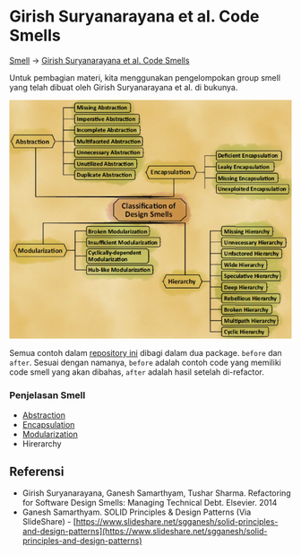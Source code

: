 # Girish Suryanarayana et al. Code Smells

[Smell](.) → [Girish Suryanarayana et al. Code Smells](#)

Untuk pembagian materi, kita menggunakan pengelompokan group smell yang telah dibuat oleh Girish Suryanarayana et al. di bukunya.

![Girish smell groups](img/girish/all_smell.png "Girish smell groups")

Semua contoh dalam [repository ini](https://github.com/mrp130/smell/tree/master/src/girish/) dibagi dalam dua package. `before` dan `after`. Sesuai dengan namanya, `before` adalah contoh code yang memiliki code smell yang akan dibahas, `after` adalah hasil setelah di-refactor.

### Penjelasan Smell

- [Abstraction](Abstraction)
- [Encapsulation](Encapsulation)
- [Modularization](Modularization)
- Hirerarchy

## Referensi

- Girish Suryanarayana, Ganesh Samarthyam, Tushar Sharma. Refactoring for Software Design Smells: Managing Technical Debt. Elsevier. 2014
- Ganesh Samarthyam. SOLID Principles & Design Patterns (Via SlideShare) - [https://www.slideshare.net/sgganesh/solid-principles-and-design-patterns](https://www.slideshare.net/sgganesh/solid-principles-and-design-patterns)
